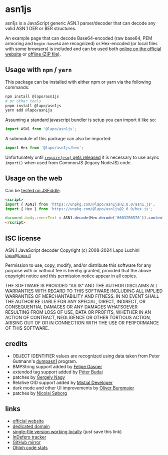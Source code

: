asn1js
======

asn1js is a JavaScript generic ASN.1 parser/decoder that can decode any valid ASN.1 DER or BER structures.

An example page that can decode Base64-encoded (raw base64, PEM armoring and `begin-base64` are recognized) or Hex-encoded (or local files with some browsers) is included and can be used both [online on the official website](https://lapo.it/asn1js/) or [offline (ZIP file)](https://lapo.it/asn1js/asn1js.zip).

Usage with `npm` / `yarn`
-------------------------

This package can be installed with either npm or yarn via the following commands:

```sh
npm install @lapo/asn1js
# or other tools
pnpm install @lapo/asn1js
yarn add @lapo/asn1js
```

Assuming a standard javascript bundler is setup you can import it like so:

```js
import ASN1 from '@lapo/asn1js';
```

A submodule of this package can also be imported:

```js
import Hex from '@lapo/asn1js/hex';
```

Unfortunately until [`require(esm)` gets released](https://joyeecheung.github.io/blog/2024/03/18/require-esm-in-node-js/) it is necessary to use async `import()` when used from CommonJS (legacy NodeJS) code.

Usage on the web
--------------------

Can be [tested on JSFiddle](https://jsfiddle.net/lapo/y6t2wo7q/).

```html
<script>
import { ASN1} from 'https://unpkg.com/@lapo/asn1js@2.0.0/asn1.js';
import { Hex } from 'https://unpkg.com/@lapo/asn1js@2.0.0/hex.js';

document.body.innerText = ASN1.decode(Hex.decode('06032B6570')).content();
</script>
```

ISC license
-----------

ASN.1 JavaScript decoder Copyright (c) 2008-2024 Lapo Luchini <lapo@lapo.it>

Permission to use, copy, modify, and/or distribute this software for any purpose with or without fee is hereby granted, provided that the above copyright notice and this permission notice appear in all copies.

THE SOFTWARE IS PROVIDED "AS IS" AND THE AUTHOR DISCLAIMS ALL WARRANTIES WITH REGARD TO THIS SOFTWARE INCLUDING ALL IMPLIED WARRANTIES OF MERCHANTABILITY AND FITNESS. IN NO EVENT SHALL THE AUTHOR BE LIABLE FOR ANY SPECIAL, DIRECT, INDIRECT, OR CONSEQUENTIAL DAMAGES OR ANY DAMAGES WHATSOEVER RESULTING FROM LOSS OF USE, DATA OR PROFITS, WHETHER IN AN ACTION OF CONTRACT, NEGLIGENCE OR OTHER TORTIOUS ACTION, ARISING OUT OF OR IN CONNECTION WITH THE USE OR PERFORMANCE OF THIS SOFTWARE.

credits
-------

- OBJECT IDENTIFIER values are recognized using data taken from Peter Gutmann's [dumpasn1](https://www.cs.auckland.ac.nz/~pgut001/#standards) program.
- BMPString support added by [Felipe Gasper](https://github.com/FGasper)
- extended tag support added by [Péter Budai](https://www.peterbudai.eu/)
- patches by [Gergely Nagy](https://github.com/ngg)
- Relative OID support added by [Mistial Developer](https://github.com/mistial-dev)
- dark mode and other UI improvements by [Oliver Burgmaier](https://github.com/olibu/)
- patches by [Nicolai Søborg](https://github.com/NicolaiSoeborg)

links
-----

- [official website](https://lapo.it/asn1js/)
- [dedicated domain](https://asn1js.eu/)
- [single-file version working locally](https://asn1js.eu/index-local.html) (just save this link)
- [InDefero tracker](http://idf.lapo.it/p/asn1js/)
- [GitHub mirror](https://github.com/lapo-luchini/asn1js)
- [Ohloh code stats](https://www.openhub.net/p/asn1js)

